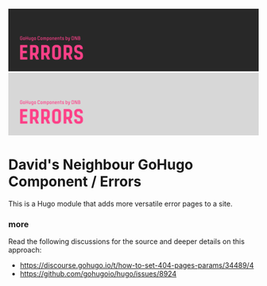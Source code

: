 <!--- CARD BEGIN --->

![DNB-Hugo/HEAD](.github/github-card-dark.png#gh-dark-mode-only)
![DNB-Hugo/HEAD](.github/github-card-light.png#gh-light-mode-only)

<!--- CARD END --->

# David's Neighbour GoHugo Component / Errors

This is a Hugo module that adds more versatile error pages to a site.

### more

Read the following discussions for the source and deeper details on this approach:

- <https://discourse.gohugo.io/t/how-to-set-404-pages-params/34489/4>
- <https://github.com/gohugoio/hugo/issues/8924>

